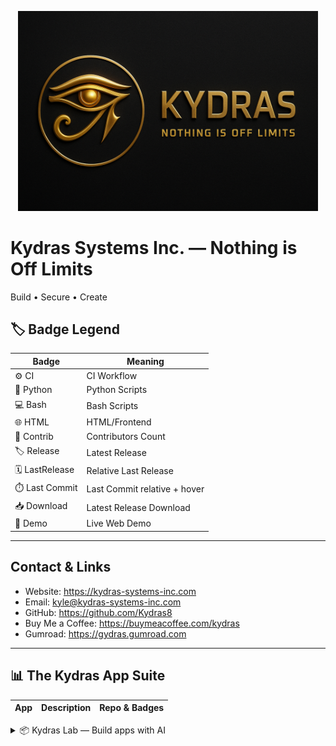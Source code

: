 <p align='center'>
  <img src='assets/kydras-logo.png' alt='Kydras Systems Inc.' width='480'/>
</p>

# Kydras Systems Inc. — Nothing is Off Limits
Build • Secure • Create

## 🏷️ Badge Legend
| Badge | Meaning |
|---|---|
| ⚙️ CI | CI Workflow |
| 🐍 Python | Python Scripts |
| 💻 Bash | Bash Scripts |
| 🌐 HTML | HTML/Frontend |
| 👥 Contrib | Contributors Count |
| 🏷️ Release | Latest Release |
| 🗓️ LastRelease | Relative Last Release |
| ⏱️ Last Commit | Last Commit relative + hover |
| 📥 Download | Latest Release Download |
| 🚀 Demo | Live Web Demo |

---

## Contact & Links
- Website: https://kydras-systems-inc.com
- Email: kyle@kydras-systems-inc.com
- GitHub: https://github.com/Kydras8
- Buy Me a Coffee: https://buymeacoffee.com/kydras
- Gumroad: https://gydras.gumroad.com

---

## 📊 The Kydras App Suite
| App | Description | Repo & Badges |
|---|---|---|
<details>
<summary>📦 Kydras Lab — Build apps with AI</summary>

| Badge | Status |
|---|---|
| Repo | [Link](https://github.com/Kydras8/Kydras-Lab) ⚙️ ![CI](https://img.shields.io/github/actions/workflow/status/Kydras8/Kydras-Lab/ci.yml?style=flat-square&logo=githubactions&label=CI) 🐍 ![](https://img.shields.io/badge/-S-=flat-square&logo=python&logoColor=white&label=) 👥 ![Contrib](https://img.shields.io/badge/Contrib-0-lightgrey?style=flat-square&logo=github&label=Contrib) 🏷️ ![Release](https://img.shields.io/badge/Release-N/A-blue?style=flat-square&logo=github&label=Release&tooltip=Release:N/A)  ⏱️ ![Last Commit](https://img.shields.io/badge/LastCommit-N/A-lightgrey?style=flat-square&logo=git&label=Last%20Commit&tooltip=Last%20commit:N/A) 📥 [Download](https://github.com/Kydras8/Kydras-Lab/releases/latest) 🚀 [Demo](https://kydras8.github.io/Kydras-Lab/) |

<details>
<summary>📦 Eyes of Kydras — Network visibility</summary>

| Badge | Status |
|---|---|
| Repo | [Link](https://github.com/Kydras8/Eyes-of-Kydras) ⚙️ ![CI](https://img.shields.io/github/actions/workflow/status/Kydras8/Eyes-of-Kydras/ci.yml?style=flat-square&logo=githubactions&label=CI) 🐍 ![](https://img.shields.io/badge/-S-=flat-square&logo=python&logoColor=white&label=) 👥 ![Contrib](https://img.shields.io/badge/Contrib-0-lightgrey?style=flat-square&logo=github&label=Contrib) 🏷️ ![Release](https://img.shields.io/badge/Release-N/A-blue?style=flat-square&logo=github&label=Release&tooltip=Release:N/A)  ⏱️ ![Last Commit](https://img.shields.io/badge/LastCommit-N/A-lightgrey?style=flat-square&logo=git&label=Last%20Commit&tooltip=Last%20commit:N/A) 📥 [Download](https://github.com/Kydras8/Eyes-of-Kydras/releases/latest)  |

<details>
<summary>📦 Kydras Intelligence — OSINT platform</summary>

| Badge | Status |
|---|---|
| Repo | [Link](https://github.com/Kydras8/Kydras-Intelligence) ⚙️ ![CI](https://img.shields.io/github/actions/workflow/status/Kydras8/Kydras-Intelligence/ci.yml?style=flat-square&logo=githubactions&label=CI) 🐍 ![](https://img.shields.io/badge/-S-=flat-square&logo=python&logoColor=white&label=) 👥 ![Contrib](https://img.shields.io/badge/Contrib-0-lightgrey?style=flat-square&logo=github&label=Contrib) 🏷️ ![Release](https://img.shields.io/badge/Release-N/A-blue?style=flat-square&logo=github&label=Release&tooltip=Release:N/A)  ⏱️ ![Last Commit](https://img.shields.io/badge/LastCommit-N/A-lightgrey?style=flat-square&logo=git&label=Last%20Commit&tooltip=Last%20commit:N/A) 📥 [Download](https://github.com/Kydras8/Kydras-Intelligence/releases/latest)  |

<details>
<summary>📦 Kydras Echo — AV transcription</summary>

| Badge | Status |
|---|---|
| Repo | [Link](https://github.com/Kydras8/KydrasEcho) ⚙️ ![CI](https://img.shields.io/github/actions/workflow/status/Kydras8/KydrasEcho/ci.yml?style=flat-square&logo=githubactions&label=CI) 🐍 ![](https://img.shields.io/badge/-S-=flat-square&logo=python&logoColor=white&label=) 👥 ![Contrib](https://img.shields.io/badge/Contrib-0-lightgrey?style=flat-square&logo=github&label=Contrib) 🏷️ ![Release](https://img.shields.io/badge/Release-N/A-blue?style=flat-square&logo=github&label=Release&tooltip=Release:N/A)  ⏱️ ![Last Commit](https://img.shields.io/badge/LastCommit-N/A-lightgrey?style=flat-square&logo=git&label=Last%20Commit&tooltip=Last%20commit:N/A) 📥 [Download](https://github.com/Kydras8/KydrasEcho/releases/latest)  |

<details>
<summary>📦 Kydras e-Book Studio — E-book conversion</summary>

| Badge | Status |
|---|---|
| Repo | [Link](https://github.com/Kydras8/Kydras-eBook-Studio) ⚙️ ![CI](https://img.shields.io/github/actions/workflow/status/Kydras8/Kydras-eBook-Studio/ci.yml?style=flat-square&logo=githubactions&label=CI) 🐍 ![](https://img.shields.io/badge/-S-=flat-square&logo=python&logoColor=white&label=) 👥 ![Contrib](https://img.shields.io/badge/Contrib-0-lightgrey?style=flat-square&logo=github&label=Contrib) 🏷️ ![Release](https://img.shields.io/badge/Release-N/A-blue?style=flat-square&logo=github&label=Release&tooltip=Release:N/A)  ⏱️ ![Last Commit](https://img.shields.io/badge/LastCommit-N/A-lightgrey?style=flat-square&logo=git&label=Last%20Commit&tooltip=Last%20commit:N/A) 📥 [Download](https://github.com/Kydras8/Kydras-eBook-Studio/releases/latest)  |

<details>
<summary>📦 Kydras Mobile Pentest Kit — Field toolkit</summary>

| Badge | Status |
|---|---|
| Repo | [Link](https://github.com/Kydras8/Kydras-Mobile-Pentest-Kit) ⚙️ ![CI](https://img.shields.io/github/actions/workflow/status/Kydras8/Kydras-Mobile-Pentest-Kit/ci.yml?style=flat-square&logo=githubactions&label=CI) 💻 ![](https://img.shields.io/badge/-S-=flat-square&logo=gnu-bash&logoColor=white&label=) 👥 ![Contrib](https://img.shields.io/badge/Contrib-0-lightgrey?style=flat-square&logo=github&label=Contrib) 🏷️ ![Release](https://img.shields.io/badge/Release-N/A-blue?style=flat-square&logo=github&label=Release&tooltip=Release:N/A)  ⏱️ ![Last Commit](https://img.shields.io/badge/LastCommit-N/A-lightgrey?style=flat-square&logo=git&label=Last%20Commit&tooltip=Last%20commit:N/A) 📥 [Download](https://github.com/Kydras8/Kydras-Mobile-Pentest-Kit/releases/latest)  |

<details>
<summary>📦 Kydras Builder — Website generator</summary>

| Badge | Status |
|---|---|
| Repo | [Link](https://github.com/Kydras8/Kydras-Builder) ⚙️ ![CI](https://img.shields.io/github/actions/workflow/status/Kydras8/Kydras-Builder/ci.yml?style=flat-square&logo=githubactions&label=CI) 🌐 ![](https://img.shields.io/badge/-S-=flat-square&logo=html5&logoColor=white&label=) 👥 ![Contrib](https://img.shields.io/badge/Contrib-0-lightgrey?style=flat-square&logo=github&label=Contrib) 🏷️ ![Release](https://img.shields.io/badge/Release-N/A-blue?style=flat-square&logo=github&label=Release&tooltip=Release:N/A)  ⏱️ ![Last Commit](https://img.shields.io/badge/LastCommit-N/A-lightgrey?style=flat-square&logo=git&label=Last%20Commit&tooltip=Last%20commit:N/A) 📥 [Download](https://github.com/Kydras8/Kydras-Builder/releases/latest) 🚀 [Demo](https://kydras8.github.io/Kydras-Builder/) |
